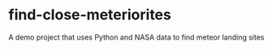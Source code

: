 # find-close-meteriorites
A demo project that uses Python and NASA data to find meteor landing sites
